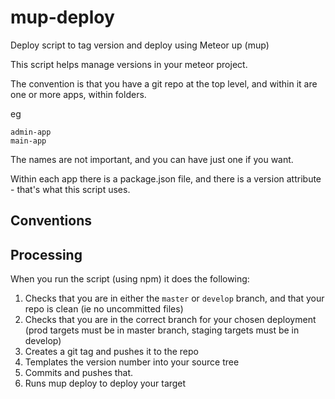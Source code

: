 # mup-deploy

Deploy script to tag version and deploy using Meteor up (mup)

This script helps manage versions in your meteor project.

The convention is that you have a git repo at the top level, and within it are one or more apps, within folders. 

eg 

```
admin-app
main-app
```

The names are not important, and you can have just one if you want.

Within each app there is a package.json file, and there is a version attribute - that's what this script uses.

## Conventions

## Processing

When you run the script (using npm) it does the following:

1) Checks that you are in either the `master` or `develop` branch, and that your repo is clean (ie no uncommitted files)
2) Checks that you are in the correct branch for your chosen deployment (prod targets must be in master branch, staging targets must be in develop)
3) Creates a git tag and pushes it to the repo
4) Templates the version number into your source tree
5) Commits and pushes that.
6) Runs mup deploy to deploy your target
